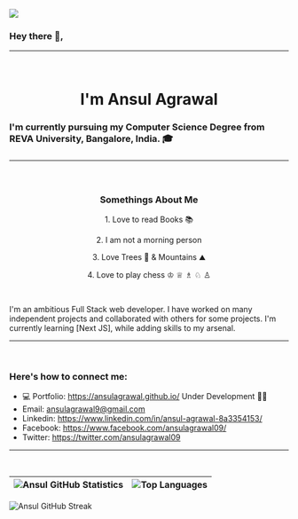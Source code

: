 ![](https://komarev.com/ghpvc/?username=ansulagrawal)

<h3>Hey there 👋,</h3><hr /><h1<br /> <br />
<h1 align="center">I'm Ansul Agrawal</h1>

<h3 align="left">I'm currently pursuing my Computer Science Degree from REVA University, Bangalore, India. 🎓<h3>
<hr>
<br />

<h3 align="center">Somethings About Me</h3>
  <p align="center">1. Love to read Books 📚 </p>
  <p align="center">2. I am not a morning person </p>
  <p align="center">3. Love Trees 🌳 & Mountains ⛰️ </p>
  <p align="center">4. Love to play chess ♔ ♕ ♗ ♘ ♙ </p>

<br />

<p>I'm an ambitious Full Stack web developer. I have worked on many independent projects and collaborated with others for some projects. I'm currently learning [Next JS], while adding skills to my arsenal.</p>
<hr /> <br />

<h3>Here's how to connect me:</h3>

- 💻 Portfolio: https://ansulagrawal.github.io/ Under Development 👷‍♀️
- Email: ansulagrawal9@gmail.com
- Linkedin: https://www.linkedin.com/in/ansul-agrawal-8a3354153/
- Facebook: https://www.facebook.com/ansulagrawal09/
- Twitter: https://twitter.com/ansulagrawal09
<hr /> <br /> 

| ![Ansul GitHub Statistics](https://github-readme-stats.vercel.app/api?username=ansulagrawal&count_private=true&show_icons=true&bg_color=30,e96443,904e95&title_color=fff&text_color=fff&locale=en) | ![Top Languages](https://github-readme-stats.vercel.app/api/top-langs/?username=ansulagrawal&hide=Jupyter%20Notebook&show_icons=true&langs_count=8&bg_color=30,e96443,904e95&title_color=fff&text_color=fff&locale=en&layout=compact) |
| --- | --| 
  
![Ansul GitHub Streak](https://github-readme-streak-stats.herokuapp.com/?user=ansulagrawal&theme=dark) 

